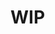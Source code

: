 # WIP
<!-- # v-light-helper 🔆

With the new directive v-light-helper provided by **TresJS**, you can add fast the respective helper to your lights with just one line of code 😍.

The following lights are supported:
- DirectionalLight
- PointLight
- SpotLight
- HemisphereLight

## Usage

```vue{2,8,11,14,17}
<script setup lang="ts">
import { OrbitControls, Sphere, vLightHelper } from '@tresjs/cientos'
</script>
<template>
  <TresCanvas >
    <TresPerspectiveCamera :position="[0, 2, 5]" />
    <TresDirectionalLight
      v-light-helper
    />
    <TresPointLight
      v-light-helper
    />
    <TresSpotLight
      v-light-helper
    />
    <TresHemisphereLight
      v-light-helper
    />
  </TresCanvas>
</template>
``` -->
